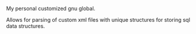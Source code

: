 My personal customized gnu global.

Allows for parsing of custom xml files with unique structures for storing sql data structures.
